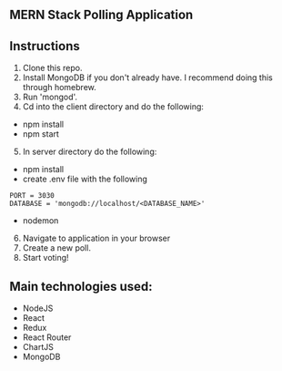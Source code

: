 ## MERN Stack Polling Application


## Instructions
1. Clone this repo.
2. Install MongoDB if you don't already have. I recommend doing this through homebrew. 
3. Run 'mongod'.
4. Cd into the client directory and do the following: 
- npm install
- npm start
5. In server directory do the following: 
- npm install
- create .env file with the following 
``` 
PORT = 3030
DATABASE = 'mongodb://localhost/<DATABASE_NAME>'
```
- nodemon
6. Navigate to application in your browser
7. Create a new poll.
8. Start voting! 

## Main technologies used:
- NodeJS
- React
- Redux
- React Router
- ChartJS
- MongoDB